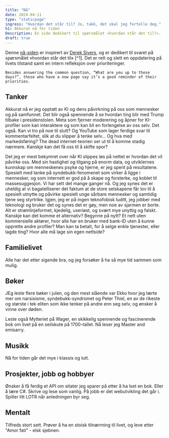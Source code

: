 ```yaml
---
title: "Nå"
date: 2024-04-11
type: "staticpage"
ingress: "Hvordan det står til? Jo, takk, det skal jeg fortelle deg."
h1: Akkurat nå for tiden
Description: En side dedikert til spørsmålet «hvordan står det til?».
draft: true
---
```


Denne [nå-siden](https://nownownow.com/about) er inspirert av [Derek Sivers](https://sive.rs/nowff), og er dedikert til svaret på spørsmålet «hvordan står det til» [^1].  Det er rett og slett en oppdatering på livets tilstand samt en intern refleksjon over prioriteringer.

````quote {author="Derek Sivers" cite="https://nownownow.com/about"}
Besides answering the common question, “What are you up to these days?”, those who have a now page say it’s a good reminder of their priorities. 
````

## Tanker
Akkurat nå er jeg opptatt av KI og dens påvirkning på oss som mennesker og på samfunnet. Det blir også spennende å se hvordan ting blir med Trump tilbake i presidenstolen. Meta som fjerner moderering og åpner for KI-profiler som kan interaktere og som kan bli en forlengelse av oss selv. Det også. Kan vi tro på noe til slutt? Og YouTube som lager ferdige svar til kommentarfeltet, slik at du slipper å tenke selv... Og hva med markedsføring? The dead internet-teorien ser ut til å komme stadig nærmere. Kanskje kan det få oss til å skifte spor? 

Det jeg er mest bekymret over når KI slippes løs på nettet er hvordan det vil påvirke oss. Med sin hastighet og tilgang på enorm data, og utviklernes kunnskap om menneskenes psyke og hjerne, er jeg spent på resultatene. Spesielt med tanke på syndebukk-fenomenet som virker å ligge i mennesker, og som internett er god på å skape og forsterke, og koblet til massesuggesjon. Vi har sett det mange ganger nå. Og jeg synes det er uheldig at vi bagatelliserer det faktum at de store selskapene får lov til å spesielt utnytte og påvirke spesielt unge sårbare mennesker og samtidig tjene seg styrtrike. Igjen, jeg er på ingen teknofobisk luditt, jeg jobber med teknologi og bruker det og synes det er gøy, men noe av sjarmen er borte. Alt er strømlinjeformet, kjedelig, useriøst, og svært mye unyttig og falskt. Kanskje kan det komme et alternativ? Begynne på nytt? Et nett uten kommersielle aktører, hvor alle har en bruker med bank-ID uten å kunne opprette andre profiler? Man kan ta betalt, for å selge enkle tjenester, eller lagde ting? Hvor alle må lage sin egen nettside?

## Familielivet
Alle har det etter sigende bra, og jeg forsøker å ha så mye tid sammen som mulig.

## Bøker
JEg leste flere bøker i julen, og den mest slående var Ekko hvor jeg lærte mer om narsisisme, syndebukk-syndromet og Peter Thiel, en av de rikeste og største i tek eliten som ikke tenker på andre enn seg selv, og ønsker å vinne over døden.

Leste også Mytteriet på Wager, en skikkelig spennende og fascinerende bok om livet på en seilskute på 1700-tallet. Nå leser jeg Master and emisarry.

## Musikk
Nå for tiden går det mye i klassis og lutt.

## Prosjekter, jobb og hobbyer
Ønsker å få ferdig et API om sitater jeg sparer på etter å ha lset en bok. Eller å lære C#. Skrive og lese som vanlig. På jobb er det webutvikling det går i. Spiller litt LOTR når anledningen byr seg.

## Mentalt
Tilfreds stort sett. Prøver å ha en stoisk tilnærming til livet, og leve etter "Amor fati" - elsk sjebnen.
